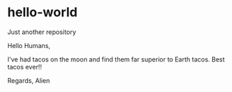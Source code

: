 # hello-world
Just another repository

Hello Humans,

I've had tacos on the moon and find them far superior to Earth tacos.
Best tacos ever!!

Regards,
Alien
